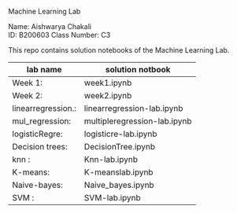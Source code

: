Machine Learning Lab

Name: Aishwarya Chakali  
ID: B200603 
Class Number: C3  

This repo contains solution notebooks of the Machine Learning Lab.

| lab name         | solution notbook                  |              
|------------------|-----------------------------------|
| Week 1:          |    week1.ipynb                    |
| Week 2:          |    week2.ipynb                    |
|linearregression.:|    linearregression-lab.ipynb     |
| mul_regression:  |   multipleregression-lab.ipynb    |
| logisticRegre:   |   logisticre-lab.ipynb            |
| Decision trees:  |    DecisionTree.ipynb             |
|knn              :|    Knn-lab.ipynb                  |
| K-means:         |    K-meanslab.ipynb               |
|Naive-bayes:      |    Naive_bayes.ipynb              |
|SVM :             |    SVM-lab.ipynb                  |
